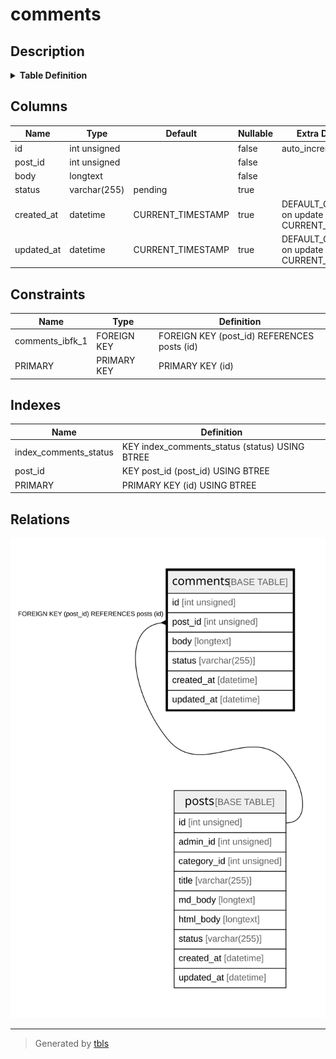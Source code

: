# comments

## Description

<details>
<summary><strong>Table Definition</strong></summary>

```sql
CREATE TABLE `comments` (
  `id` int unsigned NOT NULL AUTO_INCREMENT,
  `post_id` int unsigned NOT NULL,
  `body` longtext NOT NULL,
  `status` varchar(255) DEFAULT 'pending',
  `created_at` datetime DEFAULT CURRENT_TIMESTAMP ON UPDATE CURRENT_TIMESTAMP,
  `updated_at` datetime DEFAULT CURRENT_TIMESTAMP ON UPDATE CURRENT_TIMESTAMP,
  PRIMARY KEY (`id`),
  KEY `post_id` (`post_id`),
  KEY `index_comments_status` (`status`),
  CONSTRAINT `comments_ibfk_1` FOREIGN KEY (`post_id`) REFERENCES `posts` (`id`)
) ENGINE=InnoDB AUTO_INCREMENT=[Redacted by tbls] DEFAULT CHARSET=utf8mb3
```

</details>

## Columns

| Name       | Type         | Default           | Nullable | Extra Definition                              | Children | Parents           | Comment |
| ---------- | ------------ | ----------------- | -------- | --------------------------------------------- | -------- | ----------------- | ------- |
| id         | int unsigned |                   | false    | auto_increment                                |          |                   |         |
| post_id    | int unsigned |                   | false    |                                               |          | [posts](posts.md) |         |
| body       | longtext     |                   | false    |                                               |          |                   |         |
| status     | varchar(255) | pending           | true     |                                               |          |                   |         |
| created_at | datetime     | CURRENT_TIMESTAMP | true     | DEFAULT_GENERATED on update CURRENT_TIMESTAMP |          |                   |         |
| updated_at | datetime     | CURRENT_TIMESTAMP | true     | DEFAULT_GENERATED on update CURRENT_TIMESTAMP |          |                   |         |

## Constraints

| Name            | Type        | Definition                                  |
| --------------- | ----------- | ------------------------------------------- |
| comments_ibfk_1 | FOREIGN KEY | FOREIGN KEY (post_id) REFERENCES posts (id) |
| PRIMARY         | PRIMARY KEY | PRIMARY KEY (id)                            |

## Indexes

| Name                  | Definition                                     |
| --------------------- | ---------------------------------------------- |
| index_comments_status | KEY index_comments_status (status) USING BTREE |
| post_id               | KEY post_id (post_id) USING BTREE              |
| PRIMARY               | PRIMARY KEY (id) USING BTREE                   |

## Relations

![er](comments.svg)

---

> Generated by [tbls](https://github.com/k1LoW/tbls)

